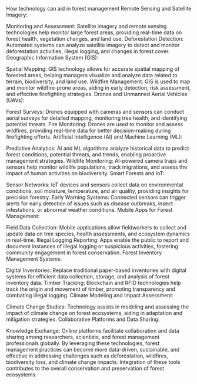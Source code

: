 How technology can aid in forest management
Remote Sensing and Satellite Imagery:

Monitoring and Assessment: Satellite imagery and remote sensing technologies help monitor large forest areas, providing real-time data on forest health, vegetation changes, and land use.
Deforestation Detection: Automated systems can analyze satellite imagery to detect and monitor deforestation activities, illegal logging, and changes in forest cover.
Geographic Information System (GIS):

Spatial Mapping: GIS technology allows for accurate spatial mapping of forested areas, helping managers visualize and analyze data related to terrain, biodiversity, and land use.
Wildfire Management: GIS is used to map and monitor wildfire-prone areas, aiding in early detection, risk assessment, and effective firefighting strategies.
Drones and Unmanned Aerial Vehicles (UAVs):

Forest Surveys: Drones equipped with cameras and sensors can conduct aerial surveys for detailed mapping, monitoring tree health, and identifying potential threats.
Fire Monitoring: Drones are used to monitor and assess wildfires, providing real-time data for better decision-making during firefighting efforts.
Artificial Intelligence (AI) and Machine Learning (ML):

Predictive Analytics: AI and ML algorithms analyze historical data to predict forest conditions, potential threats, and trends, enabling proactive management strategies.
Wildlife Monitoring: AI-powered camera traps and sensors help monitor wildlife populations, track migrations, and assess the impact of human activities on biodiversity.
Smart Forests and IoT:

Sensor Networks: IoT devices and sensors collect data on environmental conditions, soil moisture, temperature, and air quality, providing insights for precision forestry.
Early Warning Systems: Connected sensors can trigger alerts for early detection of issues such as disease outbreaks, insect infestations, or abnormal weather conditions.
Mobile Apps for Forest Management:

Field Data Collection: Mobile applications allow fieldworkers to collect and update data on tree species, health assessments, and ecosystem dynamics in real-time.
Illegal Logging Reporting: Apps enable the public to report and document instances of illegal logging or suspicious activities, fostering community engagement in forest conservation.
Forest Inventory Management Systems:

Digital Inventories: Replace traditional paper-based inventories with digital systems for efficient data collection, storage, and analysis of forest inventory data.
Timber Tracking: Blockchain and RFID technologies help track the origin and movement of timber, promoting transparency and combating illegal logging.
Climate Modeling and Impact Assessment:

Climate Change Studies: Technology assists in modeling and assessing the impact of climate change on forest ecosystems, aiding in adaptation and mitigation strategies.
Collaborative Platforms and Data Sharing:

Knowledge Exchange: Online platforms facilitate collaboration and data sharing among researchers, scientists, and forest management professionals globally.
By leveraging these technologies, forest management practices can become more data-driven, sustainable, and effective in addressing challenges such as deforestation, wildfires, biodiversity loss, and climate change impacts. Integration of these tools contributes to the overall conservation and preservation of forest ecosystems.